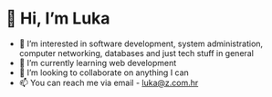 # 👋 Hi, I’m Luka
- 👀 I’m interested in software development, system administration, computer networking, databases and just tech stuff in general
- 🌱 I’m currently learning web development
- 💞️ I’m looking to collaborate on anything I can
- 📫 You can reach me via email - luka@z.com.hr

<!---
LuxanL/LuxanL is a ✨ special ✨ repository because its `README.md` (this file) appears on your GitHub profile.
You can click the Preview link to take a look at your changes.
--->
